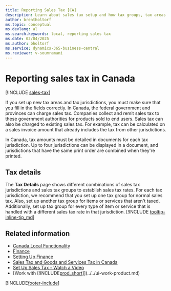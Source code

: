 ```yaml
---
title: Reporting Sales Tax [CA]
description: Learn about sales tax setup and how tax groups, tax areas (states, counties, cities, and localities), tax jurisdictions, and tax details work in Canada.
author: brentholtorf
ms.topic: conceptual
ms.devlang: al
ms.search.keywords: local, reporting sales tax
ms.date: 02/04/2025
ms.author: bholtorf
ms.service: dynamics-365-business-central
ms.reviewer: v-soumramani
---
```


# Reporting sales tax in Canada

[!INCLUDE [sales-tax](../includes/CAMXUS/sales-tax-setup.md)]

If you set up new tax areas and tax jurisdictions, you must make sure that you fill in the fields correctly. In Canada, the federal government and provinces can charge sales tax. Companies collect and remit sales tax to these government authorities for products sold to end users. Sales tax can also be charged to existing sales tax. For example, tax can be calculated on a sales invoice amount that already includes the tax from other jurisdictions.  

In Canada, tax amounts must be detailed in documents for each tax jurisdiction. Up to four jurisdictions can be displayed in a document, and jurisdictions that have the same print order are combined when they're printed.  

## Tax details

The **Tax Details** page shows different combinations of sales tax jurisdictions and sales tax groups to establish sales tax rates. For each tax jurisdiction, we recommend that you set up one tax group for normal sales tax. Also, set up another tax group for items or services that aren't taxed. Additionally, set up tax group for every type of item or service that is handled with a different sales tax rate in that jurisdiction. [!INCLUDE [tooltip-inline-tip_md](../../includes/tooltip-inline-tip_md.md)]  

<!--COMMENTING OUT DUE TO ISSUE #535: In Canada, when you sell to a customer at a location where you do not have a *situs*—or a legal location in that state—you do not collect sales tax. For locations in which you do not have a situs, ensure that both the **Tax Below Minimum** and **Tax Above Maximum** fields are 0.00.  -->

## Related information

- [Canada Local Functionality](canada-local-functionality.md)  
- [Finance](../../finance.md)  
- [Setting Up Finance](../../finance-setup-finance.md)  
- [Sales Tax and Goods and Services Tax in Canada](sales-tax-goods-services.md)  
- [Set Up Sales Tax - Watch a Video](https://www.youtube.com/watch?v=qMs4BoSytN8&index=13&list=PLcakwueIHoT8K1m148oMqo7amR2a7Bz-8)  
- [Work with [!INCLUDE[prod_short](../../includes/prod_short.md)]](../../ui-work-product.md)  

[!INCLUDE[footer-include](../../includes/footer-banner.md)]
